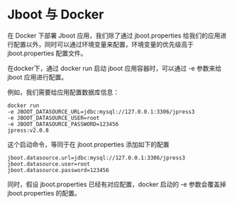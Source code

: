# Jboot 与 Docker

在 Docker 下部署 Jboot 应用，我们除了通过 jboot.properties 给我们的应用进行配置以外，同时可以通过环境变量来配置，环境变量的优先级高于 jboot.properties 配置文件。

在docker下，通过 docker run 启动 jboot 应用容器时，可以通过 -e 参数来给 jboot 应用进行配置。

例如，我们需要给应用配置数据库信息：

```shell
docker run 
-e JBOOT_DATASOURCE_URL=jdbc:mysql://127.0.0.1:3306/jpress3
-e JBOOT_DATASOURCE_USER=root 
-e JBOOT_DATASOURCE_PASSWORD=123456 
jpress:v2.0.8
```

这个启动命令，等同于在 jboot.properties 添加如下的配置

```properties
jboot.datasource.url=jdbc:mysql://127.0.0.1:3306/jpress3
jboot.datasource.user=root
jboot.datasource.password=123456
```

同时，假设 jboot.properties 已经有对应配置，docker 启动的 -e 参数会覆盖掉 jboot.properties 的配置。